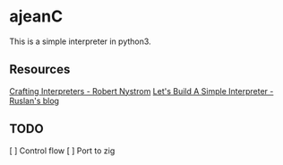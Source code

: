 # ajeanC

This is a simple interpreter in python3.

## Resources

[Crafting Interpreters - Robert Nystrom](https://craftinginterpreters.com/)
[Let's Build A Simple Interpreter - Ruslan's blog](https://ruslanspivak.com/lsbasi-part1/)

## TODO

[ ] Control flow
[ ] Port to zig
